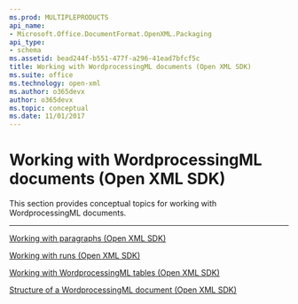 ```yaml
---
ms.prod: MULTIPLEPRODUCTS
api_name:
- Microsoft.Office.DocumentFormat.OpenXML.Packaging
api_type:
- schema
ms.assetid: bead244f-b551-477f-a296-41ead7bfcf5c
title: Working with WordprocessingML documents (Open XML SDK)
ms.suite: office
ms.technology: open-xml
ms.author: o365devx
author: o365devx
ms.topic: conceptual
ms.date: 11/01/2017
---
```

# Working with WordprocessingML documents (Open XML SDK)

This section provides conceptual topics for working with
WordprocessingML documents.


--------------------------------------------------------------------------------

<span sdata="link"> [Working with paragraphs (Open XML
SDK)](working-with-paragraphs.htm) </span>

<span sdata="link"> [Working with runs (Open XML
SDK)](working-with-runs.htm) </span>

<span sdata="link"> [Working with WordprocessingML tables (Open XML
SDK)](working-with-tables.htm) </span>

<span sdata="link"> [Structure of a WordprocessingML document (Open XML
SDK)](structure-of-a-wordprocessingml-document.htm) </span>

